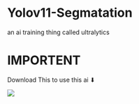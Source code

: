 # Yolov11-Segmatation
an ai training thing called ultralytics

# IMPORTENT
                          
Download This to use this ai ⬇


[![](https://kajabi-storefronts-production.kajabi-cdn.com/kajabi-storefronts-production/file-uploads/blogs/22606/images/61ae8d7-6831-7f5c-8b52-01d30ba74ffc_og-ultralytics.jpeg)]([https://github.com/user/repository/subscription](https://github.com/ultralytics/assets/releases/download/v8.3.0/yolo11m-seg.pt))
